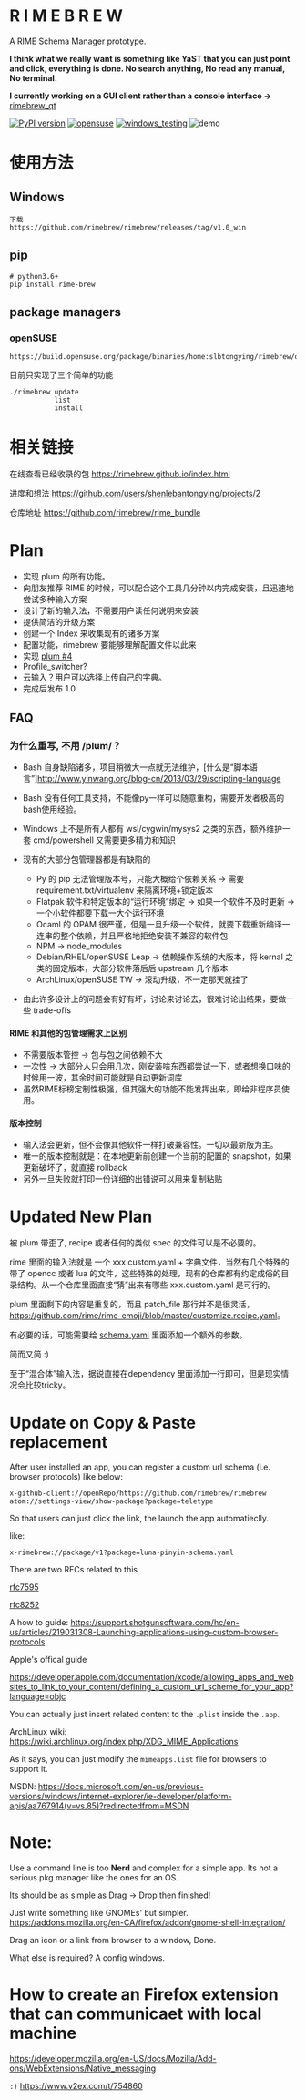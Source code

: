 # R I M E B R E W
A RIME Schema Manager prototype. 

**I think what we really want is something like YaST that you can just point and click, everything is done. No search anything, No read any manual, No terminal.**

**I currently working on a GUI client rather than a console interface ->** [rimebrew_qt](https://github.com/rimebrew/rimebrew_qt)

[![PyPI version](https://badge.fury.io/py/rime-brew.svg)](https://pypi.org/project/rime-brew/)
[![opensuse](https://img.shields.io/badge/openSUSE-testing-green?style=flat-square&logo=openSUSE&link=https://build.opensuse.org/package/binaries/home:slbtongying/rimebrew/openSUSE_Leap_15.2)](https://build.opensuse.org/package/binaries/home:slbtongying/rimebrew/openSUSE_Leap_15.2
)
[![windows_testing](https://img.shields.io/badge/Windows-Testing-9cf?style=flat&logo=Windows)](https://github.com/rimebrew/rimebrew/releases/tag/v1.0_win
)
![demo](https://user-images.githubusercontent.com/20123683/95703540-23415080-0c1d-11eb-8663-1af78e76d624.gif)


# 使用方法

## Windows
```
下载
https://github.com/rimebrew/rimebrew/releases/tag/v1.0_win
```
## pip
```
# python3.6+
pip install rime-brew
```

## package managers

### openSUSE

```
https://build.opensuse.org/package/binaries/home:slbtongying/rimebrew/openSUSE_Leap_15.2

```

目前只实现了三个简单的功能
```
./rimebrew update
           list
           install
```

# 相关链接

在线查看已经收录的包 <https://rimebrew.github.io/index.html>

进度和想法 <https://github.com/users/shenlebantongying/projects/2>

仓库地址 <https://github.com/rimebrew/rime_bundle>

# Plan

+ 实现 plum 的所有功能。
+ 向朋友推荐 RIME 的时候，可以配合这个工具几分钟以内完成安装，且迅速地尝试多种输入方案
+ 设计了新的输入法，不需要用户读任何说明来安装
+ 提供简洁的升级方案
+ 创建一个 Index 来收集现有的诸多方案
+ 配置功能，rimebrew 要能够理解配置文件以此来
+ 实现 [plum #4](https://github.com/rime/plum/issues/4)
+ Profile_switcher?
+ 云输入？用户可以选择上传自己的字典。
+ 完成后发布 1.0

## FAQ

### 为什么重写, 不用 /plum/？

+ Bash 自身缺陷诸多，项目稍微大一点就无法维护，[什么是“脚本语言”]<http://www.yinwang.org/blog-cn/2013/03/29/scripting-language>
+ Bash 没有任何工具支持，不能像py一样可以随意重构，需要开发者极高的bash使用经验。
+ Windows 上不是所有人都有 wsl/cygwin/mysys2 之类的东西，额外维护一套 cmd/powershell 又需要更多精力和知识

+ 现有的大部分包管理器都是有缺陷的
    + Py 的 pip 无法管理版本号，只能大概给个依赖关系 -> 需要 requirement.txt/virtualenv 来隔离环境+锁定版本
    + Flatpak 软件和特定版本的“运行环境”绑定 -> 如果一个软件不及时更新 -> 一个小软件都要下载一大个运行环境
    + Ocaml 的 OPAM 很严谨，但是一旦升级一个软件，就要下载重新编译一连串的整个依赖，并且严格地拒绝安装不兼容的软件包
    + NPM -> node_modules
    + Debian/RHEL/openSUSE Leap -> 依赖操作系统的大版本，将 kernal 之类的固定版本，大部分软件落后后 upstream 几个版本
    + ArchLinux/openSUSE TW -> 滚动升级，不一定那天就挂了

+ 由此许多设计上的问题会有好有坏，讨论来讨论去，很难讨论出结果，要做一些 trade-offs


#### RIME 和其他的包管理需求上区别

+ 不需要版本管控 -> 包与包之间依赖不大
+ 一次性 -> 大部分人只会用几次，刚安装啥东西都尝试一下，或者想换口味的时候用一波，其余时间可能就是自动更新词库
+ 虽然RIME标榜定制性极强，但其强大的功能不能发挥出来，即给非程序员使用。


#### 版本控制

+ 输入法会更新，但不会像其他软件一样打破兼容性。一切以最新版为主。
+ 唯一的版本控制就是：在本地更新前创建一个当前的配置的 snapshot，如果更新破坏了，就直接 rollback
+ 另外一旦失败就打印一份详细的出错说可以用来复制粘贴

# Updated New Plan

被 plum 带歪了, recipe 或者任何的类似 spec 的文件可以是不必要的。

rime 里面的输入法就是 一个 xxx.custom.yaml + 字典文件，当然有几个特殊的带了 opencc 或者 lua 的文件，这些特殊的处理，现有的仓库都有约定成俗的目录结构。从一个仓库里面直接“猜”出来有哪些 xxx.custom.yaml 是可行的。

plum 里面剩下的内容是重复的，而且 patch_file 那行并不是很灵活，<https://github.com/rime/rime-emoji/blob/master/customize.recipe.yaml>。

有必要的话，可能需要给 [schema.yaml](<https://github.com/LEOYoon-Tsaw/Rime_collections/blob/master/Rime_description.md>) 里面添加一个额外的参数。

简而又简 :)

至于“混合体”输入法，据说直接在dependency 里面添加一行即可，但是现实情况会比较tricky。


# Update on Copy & Paste replacement

After user installed an app, you can register a custom url schema (i.e. browser protocols) like below:

```
x-github-client://openRepo/https://github.com/rimebrew/rimebrew
atom://settings-view/show-package?package=teletype
```
So that users can just click the link, the launch the app automatieclly.

like:
```
x-rimebrew://package/v1?package=luna-pinyin-schema.yaml
```
There are two RFCs related to this

[rfc7595](https://tools.ietf.org/html/rfc7595)

[rfc8252](https://tools.ietf.org/html/rfc8252)

A how to guide:
<https://support.shotgunsoftware.com/hc/en-us/articles/219031308-Launching-applications-using-custom-browser-protocols>

Apple's offical guide

<https://developer.apple.com/documentation/xcode/allowing_apps_and_websites_to_link_to_your_content/defining_a_custom_url_scheme_for_your_app?language=objc>

You can actually just insert related content to the `.plist` inside the `.app`.


ArchLinux wiki:
<https://wiki.archlinux.org/index.php/XDG_MIME_Applications>

As it says, you can just modify the `mimeapps.list` file for browsers to support it.

MSDN:
<https://docs.microsoft.com/en-us/previous-versions/windows/internet-explorer/ie-developer/platform-apis/aa767914(v=vs.85)?redirectedfrom=MSDN>


# Note:

Use a command line is too **Nerd** and complex for a simple app. Its not a serious pkg manager like the ones for an OS.

Its should be as simple as Drag -> Drop then finished!

Just write something like GNOMEs' but simpler. <https://addons.mozilla.org/en-CA/firefox/addon/gnome-shell-integration/>

Drag an icon or a link from browser to a window, Done.

What else is required? A config windows.

# How to create an Firefox extension that can communicaet with local machine

https://developer.mozilla.org/en-US/docs/Mozilla/Add-ons/WebExtensions/Native_messaging

`:)` https://www.v2ex.com/t/754860
